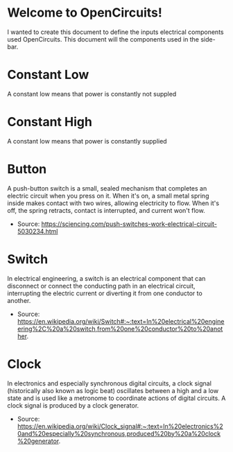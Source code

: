 # Welcome to OpenCircuits!

I wanted to create this document to define the inputs electrical components used OpenCircuits. This document will the components used in the side-bar.

# Constant Low
A constant low means that power is constantly not suppled

# Constant High
A constant low means that power is constantly supplied

# Button
A push-button switch is a small, sealed mechanism that completes an electric circuit when you press on it. When it's on, a small metal spring inside makes contact with two wires, allowing electricity to flow. When it's off, the spring retracts, contact is interrupted, and current won't flow.
* Source:  https://sciencing.com/push-switches-work-electrical-circuit-5030234.html

# Switch
In electrical engineering, a switch is an electrical component that can disconnect or connect the conducting path in an electrical circuit, interrupting the electric current or diverting it from one conductor to another.
* Source: https://en.wikipedia.org/wiki/Switch#:~:text=In%20electrical%20engineering%2C%20a%20switch,from%20one%20conductor%20to%20another.

# Clock
In electronics and especially synchronous digital circuits, a clock signal (historically also known as logic beat) oscillates between a high and a low state and is used like a metronome to coordinate actions of digital circuits. A clock signal is produced by a clock generator.
* Source: https://en.wikipedia.org/wiki/Clock_signal#:~:text=In%20electronics%20and%20especially%20synchronous,produced%20by%20a%20clock%20generator.
